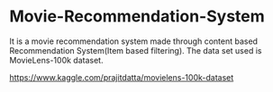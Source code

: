 # Movie-Recommendation-System
It is a movie recommendation system made through content based Recommendation System(Item based filtering).
The data set used is MovieLens-100k dataset.

https://www.kaggle.com/prajitdatta/movielens-100k-dataset
